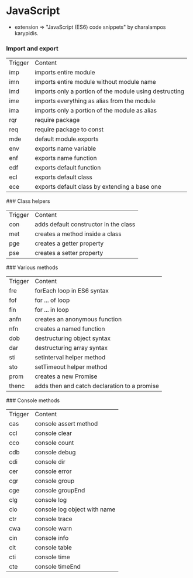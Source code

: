 # JavaScript

* extension => "JavaScript (ES6) code snippets" by charalampos karypidis.

### Import and export
<table>
    <tr>
        <td>Trigger</td>
        <td>Content</td>
    </tr>
    <tr>
        <td>imp</td>
        <td>imports entire module</td>
    </tr>
    <tr>
        <td>imn</td>
        <td>imports entire module without module name</td>
    </tr>
    <tr>
        <td>imd</td>
        <td>imports only a portion of the module using destructing</td>
    </tr>
    <tr>
        <td>ime</td>
        <td>imports everything as alias from the module</td>
    </tr>
    <tr>
        <td>ima</td>
        <td>imports only a portion of the module as alias</td>
    </tr>
    <tr>
        <td>rqr</td>
        <td>require package</td>
    </tr>
    <tr>
        <td>req</td>
        <td>require package to const</td>
    </tr>
    <tr>
        <td>mde</td>
        <td>default module.exports</td>
    </tr>
    <tr>
        <td>env</td>
        <td>exports name variable</td>
    </tr>
    <tr>
        <td>enf</td>
        <td>exports name function</td>
    </tr>
    <tr>
        <td>edf</td>
        <td>exports default function</td>
    </tr>
    <tr>
        <td>ecl</td>
        <td>exports default class</td>
    </tr>
    <tr>
        <td>ece</td>
        <td>exports default class by extending a base one</td>
    </tr>
</table>
### Class helpers
<table>
    <tr>
        <td>Trigger</td>
        <td>Content</td>
    </tr>
    <tr>
        <td>con</td>
        <td>adds default constructor in the class</td>
    </tr>
    <tr>
        <td>met</td>
        <td>creates a method inside a class</td>
    </tr>
    <tr>
        <td>pge</td>
        <td>creates a getter property</td>
    </tr>
    <tr>
        <td>pse</td>
        <td>creates a setter property</td>
    </tr>
</table>
### Various methods
<table>
    <tr>
        <td>Trigger</td>
        <td>Content</td>
    </tr>
    <tr>
        <td>fre</td>
        <td>forEach loop in ES6 syntax</td>
    </tr>
    <tr>
        <td>fof</td>
        <td>for ... of loop</td>
    </tr>
    <tr>
        <td>fin</td>
        <td>for ... in loop</td>
    </tr>
    <tr>
        <td>anfn</td>
        <td>creates an anonymous function</td>
    </tr>
    <tr>
        <td>nfn</td>
        <td>creates a named function</td>
    </tr>
    <tr>
        <td>dob</td>
        <td>destructuring object syntax</td>
    </tr>
    <tr>
        <td>dar</td>
        <td>destructuring array syntax</td>
    </tr>
    <tr>
        <td>sti</td>
        <td>setInterval helper method</td>
    </tr>
    <tr>
        <td>sto</td>
        <td>setTimeout helper method</td>
    </tr>
    <tr>
        <td>prom</td>
        <td>creates a new Promise</td>
    </tr>
    <tr>
        <td>thenc</td>
        <td>adds then and catch declaration to a promise</td>
    </tr>
</table>
### Console methods
<table>
    <tr>
        <td>Trigger</td>
        <td>Content</td>
    </tr>
    <tr>
        <td>cas</td>
        <td>console assert method</td>
    </tr>
    <tr>
        <td>ccl</td>
        <td>console clear</td>
    </tr>
    <tr>
        <td>cco</td>
        <td>console count</td>
    </tr>
    <tr>
        <td>cdb</td>
        <td>console debug</td>
    </tr>
    <tr>
        <td>cdi</td>
        <td>console dir</td>
    </tr>
    <tr>
        <td>cer</td>
        <td>console error</td>
    </tr>
    <tr>
        <td>cgr</td>
        <td>console group</td>
    </tr>
    <tr>
        <td>cge</td>
        <td>console groupEnd</td>
    </tr>
    <tr>
        <td>clg</td>
        <td>console log</td>
    </tr>
    <tr>
        <td>clo</td>
        <td>console log object with name</td>
    </tr>
    <tr>
        <td>ctr</td>
        <td>console trace</td>
    </tr>
    <tr>
        <td>cwa</td>
        <td>console warn</td>
    </tr>
    <tr>
        <td>cin</td>
        <td>console info</td>
    </tr>
    <tr>
        <td>clt</td>
        <td>console table</td>
    </tr>
    <tr>
        <td>cti</td>
        <td>console time</td>
    </tr>
    <tr>
        <td>cte</td>
        <td>console timeEnd</td>
    </tr>
</table>
